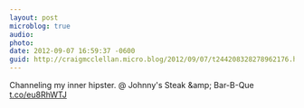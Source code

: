 ```yaml
---
layout: post
microblog: true
audio: 
photo: 
date: 2012-09-07 16:59:37 -0600
guid: http://craigmcclellan.micro.blog/2012/09/07/t244208328278962176.html
---
```

Channeling my inner hipster.   @ Johnny's Steak &amp;amp; Bar-B-Que [t.co/eu8RhWTJ](http://t.co/eu8RhWTJ)
